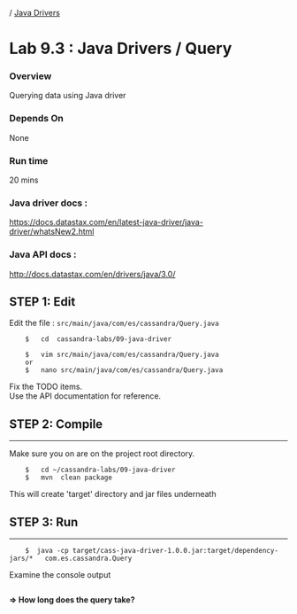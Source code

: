 <link rel='stylesheet' href='../assets/css/main.css'/>

 / [Java Drivers](README.md) 

Lab 9.3 : Java Drivers / Query
====================

### Overview
Querying data using Java driver

### Depends On 
None

### Run time
20 mins

### Java driver docs :
https://docs.datastax.com/en/latest-java-driver/java-driver/whatsNew2.html

### Java API docs :
http://docs.datastax.com/en/drivers/java/3.0/


## STEP 1: Edit
Edit the file : `src/main/java/com/es/cassandra/Query.java`

```
    $   cd  cassandra-labs/09-java-driver

    $   vim src/main/java/com/es/cassandra/Query.java
    or
    $   nano src/main/java/com/es/cassandra/Query.java
```
Fix the TODO items.  
Use the API documentation for reference.   


## STEP 2:  Compile
----------------------------
Make sure you on are on the project root directory.
```
    $   cd ~/cassandra-labs/09-java-driver
    $   mvn  clean package
```
This will create 'target' directory and jar files underneath


## STEP 3: Run
----------------------------

```
    $  java -cp target/cass-java-driver-1.0.0.jar:target/dependency-jars/*   com.es.cassandra.Query
```

Examine the console output
```console

```

**=> How long does the query take?**

